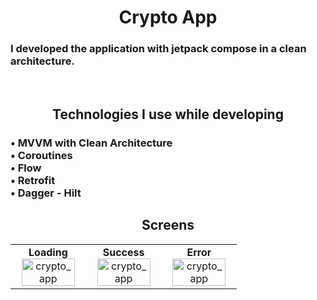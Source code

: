<h1 align="center">
Crypto App 
</h1>

<h3 align="left">
I developed the application with jetpack compose in a clean architecture.
</h3>
<br>

<h2 align="center">
Technologies I use while developing
</h2>

<h3 align="left">
• MVVM with Clean Architecture <br>
• Coroutines <br>
• Flow<br>
• Retrofit <br>
• Dagger - Hilt <br>
</h3>
 
<h2 align="center">
Screens
</h2>

<table align="center">
  <tr>
    <td align="center">
      <strong>Loading</strong><br>
 <img src="https://github.com/user-attachments/assets/48f502c5-c710-42f7-bf36-2436ced15714" alt="crypto_app"  style="width:90%; max-width:600px;"">    </td>
    <td align="center">
      <strong>Success</strong><br>
 <img src="https://github.com/user-attachments/assets/5dcba337-f2fd-4dae-bcef-8b8b5ca71f57" alt="crypto_app"  style="width:90%; max-width:600px;">    </td>
    <td align="center">
      <strong>Error</strong><br>
 <img src="https://github.com/user-attachments/assets/15ee353e-611a-49dc-adc3-07eb0cd74f0c" alt="crypto_app"  style="width:90%; max-width:600px;">    </td>
  </tr>
</table>

